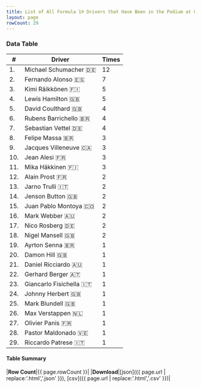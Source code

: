 ```yaml
---
title: List of All Formula 1® Drivers that Have Been in the Podium at Circuit de Catalunya
layout: page
rowCount: 29
---
```


<canvas id="chart" width="400" height="180"></canvas>
<script>
var data = {
    "datasets": [
        {
            "backgroundColor": "#f3a935",
            "borderColor": "#f68639",
            "borderWidth": 1,
            "data": [
                12.0,
                7.0,
                5.0,
                5.0,
                4.0,
                4.0,
                4.0,
                3.0,
                3.0,
                3.0,
                3.0,
                2.0,
                2.0,
                2.0,
                2.0,
                2.0,
                2.0,
                2.0,
                1.0,
                1.0,
                1.0,
                1.0,
                1.0,
                1.0,
                1.0,
                1.0,
                1.0,
                1.0,
                1.0
            ],
            "label": "Times"
        }
    ],
    "labels": [
        "Michael Schumacher",
        "Fernando Alonso",
        "Kimi Räikkönen",
        "Lewis Hamilton",
        "David Coulthard",
        "Rubens Barrichello",
        "Sebastian Vettel",
        "Felipe Massa",
        "Jacques Villeneuve",
        "Jean Alesi",
        "Mika Häkkinen",
        "Alain Prost",
        "Jarno Trulli",
        "Jenson Button",
        "Juan Pablo Montoya",
        "Mark Webber",
        "Nico Rosberg",
        "Nigel Mansell",
        "Ayrton Senna",
        "Damon Hill",
        "Daniel Ricciardo",
        "Gerhard Berger",
        "Giancarlo Fisichella",
        "Johnny Herbert",
        "Mark Blundell",
        "Max Verstappen",
        "Olivier Panis",
        "Pastor Maldonado",
        "Riccardo Patrese"
    ]
};
var options = {
  legend: {
    display: false
  },
  scales: {
    xAxes: [{
      ticks: {
        beginAtZero: true,
        maxRotation: 180,
        display: window.innerWidth > 800
      }
    }],
    yAxes: [{
      ticks: {
        beginAtZero: true
      }
    }]
  },
  onResize: function(chart, size) {
    chart.options.scales.xAxes[0].ticks.display = size.width > 800;
  }
};
new Chart("chart", {
    data: data,
    type: 'bar',
    options: options
});
</script>



### Data Table

| # | Driver | Times |
|--|--|--|
| 1. | Michael Schumacher 🇩🇪 | 12 |
| 2. | Fernando Alonso 🇪🇸 | 7 |
| 3. | Kimi Räikkönen 🇫🇮 | 5 |
| 4. | Lewis Hamilton 🇬🇧 | 5 |
| 5. | David Coulthard 🇬🇧 | 4 |
| 6. | Rubens Barrichello 🇧🇷 | 4 |
| 7. | Sebastian Vettel 🇩🇪 | 4 |
| 8. | Felipe Massa 🇧🇷 | 3 |
| 9. | Jacques Villeneuve 🇨🇦 | 3 |
| 10. | Jean Alesi 🇫🇷 | 3 |
| 11. | Mika Häkkinen 🇫🇮 | 3 |
| 12. | Alain Prost 🇫🇷 | 2 |
| 13. | Jarno Trulli 🇮🇹 | 2 |
| 14. | Jenson Button 🇬🇧 | 2 |
| 15. | Juan Pablo Montoya 🇨🇴 | 2 |
| 16. | Mark Webber 🇦🇺 | 2 |
| 17. | Nico Rosberg 🇩🇪 | 2 |
| 18. | Nigel Mansell 🇬🇧 | 2 |
| 19. | Ayrton Senna 🇧🇷 | 1 |
| 20. | Damon Hill 🇬🇧 | 1 |
| 21. | Daniel Ricciardo 🇦🇺 | 1 |
| 22. | Gerhard Berger 🇦🇹 | 1 |
| 23. | Giancarlo Fisichella 🇮🇹 | 1 |
| 24. | Johnny Herbert 🇬🇧 | 1 |
| 25. | Mark Blundell 🇬🇧 | 1 |
| 26. | Max Verstappen 🇳🇱 | 1 |
| 27. | Olivier Panis 🇫🇷 | 1 |
| 28. | Pastor Maldonado 🇻🇪 | 1 |
| 29. | Riccardo Patrese 🇮🇹 | 1 |

#### Table Summary

|**Row Count**|{{ page.rowCount }}|
|**Download**|[json]({{ page.url | replace:'.html','.json' }}), [csv]({{ page.url | replace:'.html','.csv' }})|
